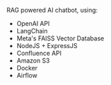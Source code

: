 RAG powered AI chatbot, using:
- OpenAI API
- LangChain
- Meta's FAISS Vector Database
- NodeJS + ExpressJS
- Confluence API
- Amazon S3
- Docker
- Airflow